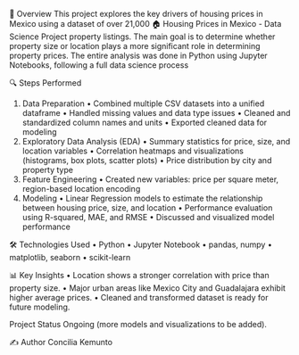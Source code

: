 ﻿📌 Overview
This project explores the key drivers of housing prices in Mexico using a dataset of over 21,000 🏠 Housing Prices in Mexico - Data Science Project
property listings. The main goal is to determine whether property size or location plays a more significant role in determining property prices. The entire analysis was done in Python using Jupyter Notebooks, following a full data science process

🔍 Steps Performed
1. Data Preparation
•    Combined multiple CSV datasets into a unified dataframe
•    Handled missing values and data type issues
•    Cleaned and standardized column names and units
•    Exported cleaned data for modeling
2. Exploratory Data Analysis (EDA)
•    Summary statistics for price, size, and location variables
•    Correlation heatmaps and visualizations (histograms, box plots, scatter plots)
•    Price distribution by city and property type
3. Feature Engineering
•    Created new variables: price per square meter, region-based location encoding
4. Modeling
•    Linear Regression models to estimate the relationship between housing price, size, and location
•    Performance evaluation using R-squared, MAE, and RMSE
•    Discussed and visualized model performance



🛠️ Technologies Used
•    Python
•    Jupyter Notebook
•    pandas, numpy
•    matplotlib, seaborn
•    scikit-learn

📊 Key Insights
•    Location shows a stronger correlation with price than property size.
•    Major urban areas like Mexico City and Guadalajara exhibit higher average prices.
•    Cleaned and transformed dataset is ready for future modeling.

Project Status
Ongoing (more models and visualizations to be added).

✍️ Author
Concilia Kemunto


